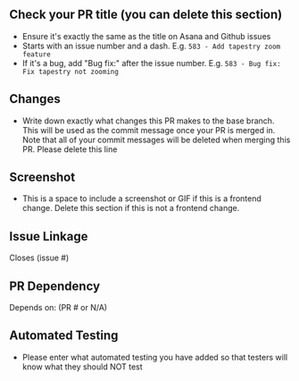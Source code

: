 ## Check your PR title (you can delete this section)
* Ensure it's exactly the same as the title on Asana and Github issues
* Starts with an issue number and a dash. E.g. `583 - Add tapestry zoom feature`
* If it's a bug, add "Bug fix:" after the issue number. E.g. `583 - Bug fix: Fix tapestry not zooming`
## Changes
* Write down exactly what changes this PR makes to the base branch. This will be used as the commit message once your PR is merged in. Note that all of your commit messages will be deleted when merging this PR. Please delete this line
## Screenshot
* This is a space to include a screenshot or GIF if this is a frontend change. Delete this section if this is not a frontend change.
## Issue Linkage
Closes (issue #)
## PR Dependency
Depends on: (PR # or N/A)
## Automated Testing
* Please enter what automated testing you have added so that testers will know what they should NOT test

